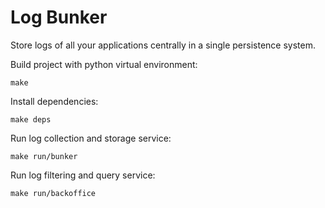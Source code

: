 # Log Bunker

Store logs of all your applications centrally in a single persistence system.

Build project with python virtual environment:
```
make
```

Install dependencies:
```
make deps
```

Run log collection and storage service:
```
make run/bunker
```

Run log filtering and query service:
```
make run/backoffice
```
